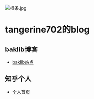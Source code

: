 ![橙条.jpg](https://i.loli.net/2020/09/09/WjhRJnru6L4ez29.jpg)
# **tangerine702的blog**
## baklib博客
 - [baklib站点](https://tchica.baklib.com/)  
 ## 知乎个人
 - [个人首页](https://www.zhihu.com/people/llsuinaiguo)
